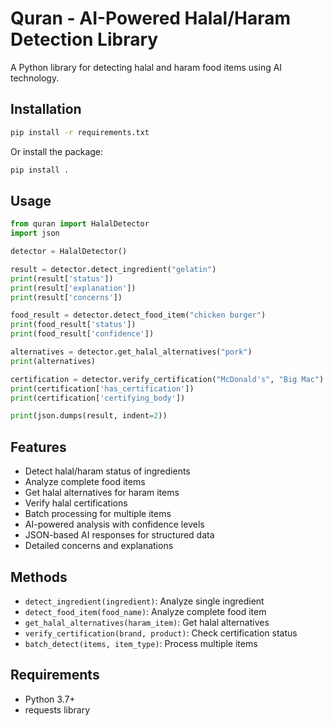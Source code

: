 # Quran - AI-Powered Halal/Haram Detection Library

A Python library for detecting halal and haram food items using AI technology.

## Installation

```bash
pip install -r requirements.txt
```

Or install the package:

```bash
pip install .
```

## Usage

```python
from quran import HalalDetector
import json

detector = HalalDetector()

result = detector.detect_ingredient("gelatin")
print(result['status'])
print(result['explanation'])
print(result['concerns'])

food_result = detector.detect_food_item("chicken burger")
print(food_result['status'])
print(food_result['confidence'])

alternatives = detector.get_halal_alternatives("pork")
print(alternatives)

certification = detector.verify_certification("McDonald's", "Big Mac")
print(certification['has_certification'])
print(certification['certifying_body'])

print(json.dumps(result, indent=2))
```

## Features

- Detect halal/haram status of ingredients
- Analyze complete food items
- Get halal alternatives for haram items
- Verify halal certifications
- Batch processing for multiple items
- AI-powered analysis with confidence levels
- JSON-based AI responses for structured data
- Detailed concerns and explanations

## Methods

- `detect_ingredient(ingredient)`: Analyze single ingredient
- `detect_food_item(food_name)`: Analyze complete food item
- `get_halal_alternatives(haram_item)`: Get halal alternatives
- `verify_certification(brand, product)`: Check certification status
- `batch_detect(items, item_type)`: Process multiple items

## Requirements

- Python 3.7+
- requests library
